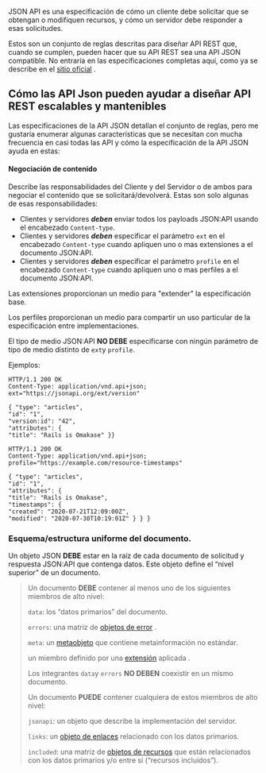 JSON API es una especificación de cómo un cliente debe solicitar que se obtengan o modifiquen recursos, y cómo un servidor debe responder a esas solicitudes.

Estos son un conjunto de reglas descritas para diseñar API REST que, cuando se cumplen, pueden hacer que su API REST sea una API JSON compatible. No entraría en las especificaciones completas aquí, como ya se describe en el [sitio oficial](https://jsonapi.org/format/) .

## Cómo las API Json pueden ayudar a diseñar API REST escalables y mantenibles

Las especificaciones de la API JSON detallan el conjunto de reglas, pero me gustaría enumerar algunas características que se necesitan con mucha frecuencia en casi todas las API y cómo la especificación de la API JSON ayuda en estas:

#### Negociación de contenido

Describe las responsabilidades del Cliente y del Servidor o de ambos para negociar el contenido que se solicitará/devolverá. Estas son solo algunas de esas responsabilidades:

+ Clientes y servidores _**deben**_ enviar todos los payloads JSON:API usando el encabezado `Content-type`. 
+ Clientes y servidores _**deben**_ especificar el parámetro `ext` en el encabezado `Content-type` cuando apliquen uno o mas extensiones a el documento JSON:API. 
+ Clientes y servidores _**deben**_ especificar el parámetro `profile` en el encabezado `Content-type` cuando apliquen uno o mas perfiles a el documento JSON:API. 

Las extensiones proporcionan un medio para "extender" la especificación base.

Los perfiles proporcionan un medio para compartir un uso particular de la especificación entre implementaciones.

El tipo de medio JSON:API **NO DEBE** especificarse con ningún parámetro de tipo de medio distinto de `ext`y `profile`.

Ejemplos: 

```http
HTTP/1.1 200 OK 
Content-Type: application/vnd.api+json; ext="https://jsonapi.org/ext/version"
 
{ "type": "articles",
"id": "1",
"version:id": "42",
"attributes": {
"title": "Rails is Omakase" }}
```

```http
HTTP/1.1 200 OK
Content-Type: application/vnd.api+json; profile="https://example.com/resource-timestamps" 

{ "type": "articles",
"id": "1",
"attributes": {
"title": "Rails is Omakase",
"timestamps": {
"created": "2020-07-21T12:09:00Z",
"modified": "2020-07-30T10:19:01Z" } } }
```

### **Esquema/estructura uniforme del documento.**

Un objeto JSON **DEBE** estar en la raíz de cada documento de solicitud y respuesta JSON:API que contenga datos. Este objeto define el “nivel superior” de un documento.

> Un documento **DEBE** contener al menos uno de los siguientes miembros de alto nivel:
> 
> `data`: los “datos primarios” del documento.
> 
> `errors`: una matriz de [objetos de error](https://jsonapi.org/format/#errors) .
> 
> `meta`: un [metaobjeto](https://jsonapi.org/format/#document-meta) que contiene metainformación no estándar.
> 
> un miembro definido por una [extensión](https://jsonapi.org/format/#extensions) aplicada .
> 
> Los integrantes `data`y `errors` **NO DEBEN** coexistir en un mismo documento.
> 
> Un documento **PUEDE** contener cualquiera de estos miembros de alto nivel:
> 
> `jsonapi`: un objeto que describe la implementación del servidor.
> 
> `links`: un [objeto de enlaces](https://jsonapi.org/format/#document-links) relacionado con los datos primarios.
> 
> `included`: una matriz de [objetos de recursos](https://jsonapi.org/format/#document-resource-objects) que están relacionados con los datos primarios y/o entre sí (“recursos incluidos”).